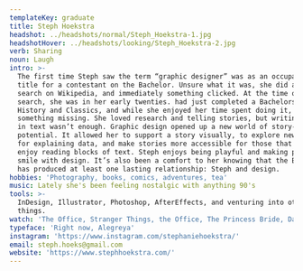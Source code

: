 ```yaml
---
templateKey: graduate
title: Steph Hoekstra
headshot: ../headshots/normal/Steph_Hoekstra-1.jpg
headshotHover: ../headshots/looking/Steph_Hoekstra-2.jpg
verb: Sharing
noun: Laugh
intro: >-
  The first time Steph saw the term “graphic designer” was as an occupation
  title for a contestant on the Bachelor. Unsure what it was, she did a quick
  search on Wikipedia, and immediately something clicked. At the time of that
  search, she was in her early twenties. had just completed a Bachelors in
  History and Classics, and while she enjoyed her time spent doing it, there was
  something missing. She loved research and telling stories, but writing it out
  in text wasn’t enough. Graphic design opened up a new world of story-telling
  potential. It allowed her to support a story visually, to explore new tools
  for explaining data, and make stories more accessible for those that don’t
  enjoy reading blocks of text. Steph enjoys being playful and making people
  smile with design. It’s also been a comfort to her knowing that the Bachelor
  has produced at least one lasting relationship: Steph and design.
hobbies: 'Photography, books, comics, adventures, tea'
music: Lately she's been feeling nostalgic with anything 90's
tools: >-
  InDesign, Illustrator, Photoshop, AfterEffects, and venturing into other
  things.
watch: 'The Office, Stranger Things, the Office, The Princess Bride, Dark, The Office'
typeface: 'Right now, Alegreya'
instagram: 'https://www.instagram.com/stephaniehoekstra/'
email: steph.hoeks@gmail.com
website: 'https://www.stephhoekstra.com/'
---
```


